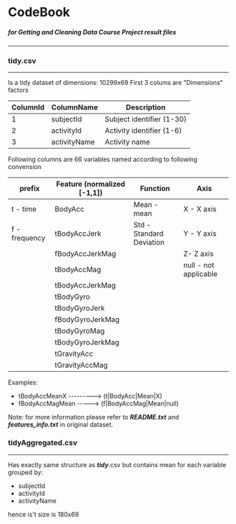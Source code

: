 # CodeBook 
##### for Getting and Cleaning Data Course Project result files
----------------

### tidy.csv
------------
Is a tidy dataset of dimensions: 10299x69
First 3 colums are "Dimensions" factors

|ColumnId| ColumnName | Description |
|---| ------ | ------ |
|1| subjectId |  Subject identifier (1-30) |
|2| activityId | Activity identifier (1-6) |
|3| activityName | Activity name |

Following columns are 66 variables named according to following convension 

|prefix|Feature (normalized [-1,1])|Function|Axis|
|---| ------ | ------ | --- |
|t - time|BodyAcc|Mean - mean|X - X axis|
|f - frequency|tBodyAccJerk|Std - Standard Deviation|Y - Y axis|
||fBodyAccJerkMag||Z- Z axis|
||tBodyAccMag||null - not applicable|
||tBodyAccJerkMag
||tBodyGyro
||tBodyGyroJerk
||fBodyGyroJerkMag
||tBodyGyroMag
||tBodyGyroJerkMag
||tGravityAcc
||tGravityAccMag

Examples: 
* tBodyAccMeanX    --------->    (t|BodyAcc|Mean|X)
* fBodyAccMagMean    ----->  (f|BodyAccMag|Mean|null)

Note: for more information please refer to **_README.txt_** and **_features_info.txt_** in original dataset.
### tidyAggregated.csv
------------
Has exactly same structure as **_tidy_**.csv but contains mean for each variable grouped by:
* subjectId
* activityId
* activityName

hence is't size is 180x69